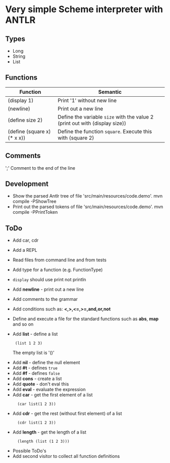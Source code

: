# Very simple Scheme interpreter with ANTLR

## Types
- Long
- String
- List

## Functions

Function                    | Semantic                   
--------------------------- | ----------------------------
(display 1)                 | Print '1' without new line 
(newline)                   | Print out a new line       
(define size 2)             | Define the variable `size` with the value 2 (print out with (display size))
(define (square x) (* x x)) | Define the function `square`. Execute this with (square 2)

## Comments
';' Comment to the end of the line

## Development

* Show the parsed Antlr tree of file 'src/main/resources/code.demo'.
  mvn compile -PShowTree
* Print out the parsed tokens of file 'src/main/resources/code.demo'.
  mvn compile -PPrintToken

## ToDo
* Add car, cdr
* Add a REPL
* Read files from command line and from tests

* Add type for a function (e.g. FunctionType)
* `display` should use print not println
* Add **newline** - print out a new line
* Add comments to the grammar
* Add conditions such as: **<,>,<=,>=,and,or,not**
* Define and execute a file for the standard functions such as **abs**, **map** and so on
* Add **list** - define a list
  ```
   (list 1 2 3)
  ```
  The empty list is '()'
- Add **nil** - define the null element
- Add **#t** - defines `true`
- Add **#f** - defines `false`
- Add **cons** - create a list
- Add **quote** - don't eval this
- Add **eval** - evaluate the expression
- Add **car** - get the first element of a list
  ```
    (car list(1 2 3))
  ```
- Add **cdr** - get the rest (without first element) of a list
  ```
    (cdr list(1 2 3))
  ```
- Add **length** - get the length of a list
  ```
    (length (list (1 2 3)))
  ```

* Possible ToDo's
* Add second visitor to collect all function definitions
